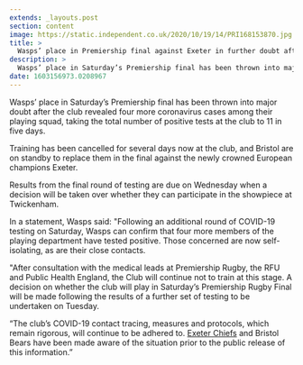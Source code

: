 ```yaml
--- 
extends: _layouts.post 
section: content 
image: https://static.independent.co.uk/2020/10/19/14/PRI168153870.jpg 
title: > 
  Wasps’ place in Premiership final against Exeter in further doubt after four more coronavirus cases 
description: > 
  Wasps’ place in Saturday’s Premiership final has been thrown into major doubt after the club revealed four more coronavirus cases among their playing squad, taking the total number of positive tests at the club to 11 in five days.Results from the final round of testing are due on Wednesday when a decision will be taken over whether they can participate in the showpiece at Twickenham.In a statement, Wasps said: "Following an additional round of COVID-19 testing on Saturday, Wasps can confirm that four more members of the playing department have tested positive."After consultation with the medical leads at Premiership Rugby, the RFU and Public Health England, the Club will continue not to train at this stage.A decision on whether the club will play in Saturday’s Premiership Rugby Final will be made following the results of a further set of testing to be undertaken on Tuesday. 
date: 1603156973.0208967 
--- 
```

<div><p class="sc-pAoIE JavQY"></p><p class="sc-pIkGh dCBfFP"></p><p class="sc-pHJJA iocNwz above-article-prompt-donations"></p><p>Wasps&#8217; place in Saturday&#8217;s Premiership final has been thrown into major doubt after the club revealed four more coronavirus cases among their playing squad, taking the total number of positive tests at the club to 11 in five days.&#160;</p><p>Training has been cancelled for several days now at the club, and Bristol are on standby to replace them in the final against the newly crowned European champions Exeter.&#160;</p><p></p><p>Results from the final round of testing are due on Wednesday when a decision will be taken over whether they can participate in the showpiece at Twickenham.&#160;</p><p id="article-im-prompt"></p><p>In a statement, Wasps said: "Following an additional round of COVID-19 testing on Saturday, Wasps can confirm that four more members of the playing department have tested positive. Those concerned are now self-isolating, as are their close contacts.</p><p></p><p></p><p>"After consultation with the medical leads at Premiership Rugby, the RFU and Public Health England, the Club will continue not to train at this stage. A decision on whether the club will play in Saturday&#8217;s Premiership Rugby Final will be made following the results of a further set of testing to be undertaken on Tuesday.</p><p>&#8220;The club&#8217;s COVID-19 contact tracing, measures and protocols, which remain rigorous, will continue to be adhered to. <a href="/topic/exeter-chiefs">Exeter Chiefs</a> and Bristol Bears have been made aware of the situation prior to the public release of this information.&#8221;</p><p class="sc-ptCms fzKffT"></p></div>